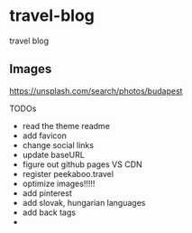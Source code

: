 # travel-blog

travel blog

## Images

https://unsplash.com/search/photos/budapest

TODOs

- read the theme readme
- add favicon
- change social links
- update baseURL
- figure out github pages VS CDN
- register peekaboo.travel
- optimize images!!!!!
- add pinterest
- add slovak, hungarian languages
- add back tags
-
